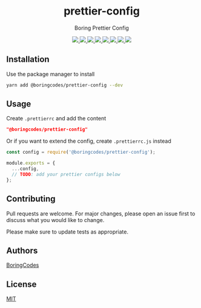 <div align="center">
  <h1>prettier-config</h1>
  <p>Boring Prettier Config</p>

  <div>
    <a href="https://github.com/boringcodes/prettier-config/commits" aria-label="Commitizen Friendly">
      <img src="https://img.shields.io/badge/commitizen-friendly-brightgreen.svg?style=flat-square">
    </a>
    <a href="https://github.com/boringcodes" aria-label="Code Style Prettier">
      <img src="https://img.shields.io/badge/code_style-prettier-brightgreen?style=flat-square">
    </a>
    <a href="https://github.com/boringcodes/prettier-config/actions" aria-label="GitHub Workflow Status">
      <img src="https://img.shields.io/github/workflow/status/boringcodes/prettier-config/publish-npm?style=flat-square">
    </a>
    <a href="https://david-dm.org/boringcodes/prettier-config" aria-label="Dependencies Status">
      <img src="https://img.shields.io/david/boringcodes/prettier-config?style=flat-square">
    </a>
    <a href="https://www.npmjs.com/package/@boringcodes/prettier-config" aria-label="NPM Version">
      <img src="https://img.shields.io/npm/v/@boringcodes/prettier-config?color=brightgreen&style=flat-square">
    </a>
    <a href="https://www.npmjs.com/package/@boringcodes/prettier-config" aria-label="NPM Downloads">
      <img src="https://img.shields.io/npm/dm/@boringcodes/prettier-config?style=flat-square">
    </a>
    <a href="https://github.com/boringcodes/prettier-config/blob/master/LICENSE" aria-label="MIT License">
      <img src="https://img.shields.io/github/license/boringcodes/prettier-config?color=brightgreen&style=flat-square">
    </a>
    <a href="https://github.com/boringcodes" aria-label="BoringCodes Verified">
      <img src="https://img.shields.io/badge/boringcodes-verified-brightgreen?style=flat-square">
    </a>
  </div>
</div>

## Installation

Use the package manager to install

```bash
yarn add @boringcodes/prettier-config --dev
```

## Usage

Create `.prettierrc` and add the content

```json
"@boringcodes/prettier-config"
```

Or if you want to extend the config, create `.prettierrc.js` instead

```javascript
const config = require('@boringcodes/prettier-config');

module.exports = {
  ...config,
  // TODO: add your prettier configs below
};
```

## Contributing

Pull requests are welcome. For major changes, please open an issue first to discuss what you would like to change.

Please make sure to update tests as appropriate.

## Authors

[BoringCodes](https://github.com/boringcodes)

## License

[MIT](https://github.com/boringcodes/prettier-config/blob/master/LICENSE)

